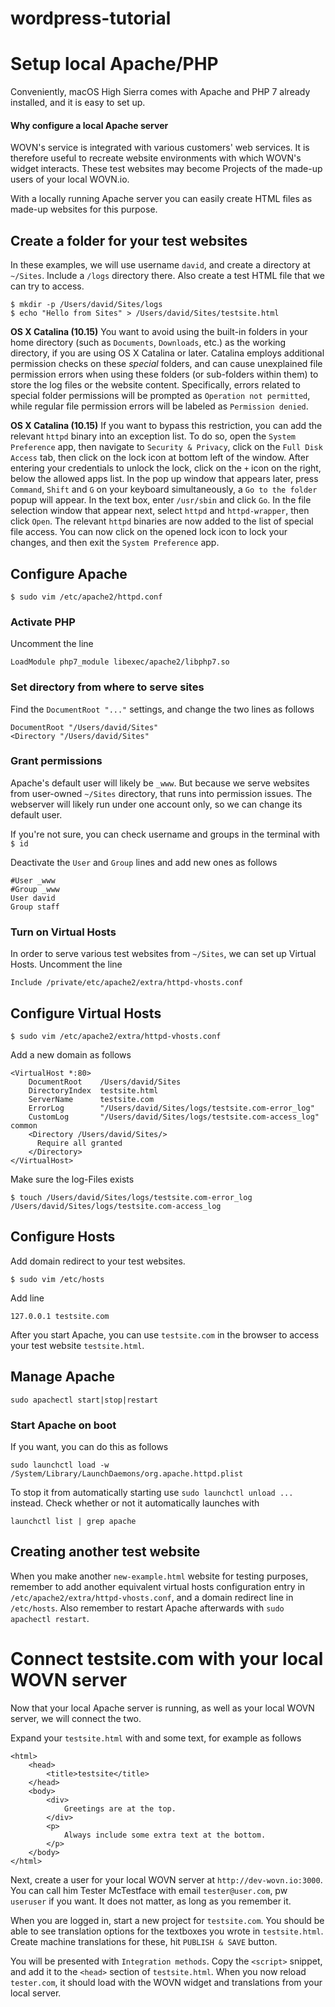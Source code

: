 # wordpress-tutorial

# Setup local Apache/PHP

Conveniently, macOS High Sierra comes with Apache and PHP 7 already installed, and it is easy to set up.

#### Why configure a local Apache server

WOVN's service is integrated with various customers' web services. It is therefore useful to recreate website environments with which WOVN's widget interacts. These test websites may become Projects of the made-up users of your local WOVN.io.

With a locally running Apache server you can easily create HTML files as made-up websites for this purpose.

## Create a folder for your test websites

In these examples, we will use username `david`, and create a directory at `~/Sites`. Include a `/logs` directory there. Also create a test HTML file that we can try to access.

```
$ mkdir -p /Users/david/Sites/logs
$ echo "Hello from Sites" > /Users/david/Sites/testsite.html
```

**OS X Catalina (10.15)** You want to avoid using the built-in folders in your home directory (such as `Documents`, `Downloads`, etc.) as the working directory, if you are using OS X Catalina or later. Catalina employs additional permission checks on these _special_ folders, and can cause unexplained file permission errors when using these folders (or sub-folders within them) to store the log files or the website content. Specifically, errors related to special folder permissions will be prompted as `Operation not permitted`, while regular file permission errors will be labeled as `Permission denied`.

**OS X Catalina (10.15)** If you want to bypass this restriction, you can add the relevant `httpd` binary into an exception list. To do so, open the `System Preference` app, then navigate to `Security & Privacy`, click on the `Full Disk Access` tab, then click on the lock icon at bottom left of the window. After entering your credentials to unlock the lock, click on the `+` icon on the right, below the allowed apps list. In the pop up window that appears later, press `Command`, `Shift` and `G` on your keyboard simultaneously, a `Go to the folder` popup will appear. In the text box, enter `/usr/sbin` and click `Go`. In the file selection window that appear next, select `httpd` and `httpd-wrapper`, then click `Open`. The relevant `httpd` binaries are now added to the list of special file access. You can now click on the opened lock icon to lock your changes, and then exit the `System Preference` app.

## Configure Apache

```
$ sudo vim /etc/apache2/httpd.conf
```

### Activate PHP

Uncomment the line

```
LoadModule php7_module libexec/apache2/libphp7.so
```

### Set directory from where to serve sites

Find the `DocumentRoot "..."` settings, and change the two lines as follows

```
DocumentRoot "/Users/david/Sites"
<Directory "/Users/david/Sites"
```

### Grant permissions

Apache's default user will likely be `_www`. But because we serve websites from user-owned `~/Sites` directory, that runs into permission issues. The webserver will likely run under one account only, so we can change its default user.

If you're not sure, you can check username and groups in the terminal with `$ id`

Deactivate the `User` and `Group` lines and add new ones as follows

```
#User _www
#Group _www
User david
Group staff
```

### Turn on Virtual Hosts

In order to serve various test websites from `~/Sites`, we can set up Virtual Hosts. Uncomment the line

```
Include /private/etc/apache2/extra/httpd-vhosts.conf
```

## Configure Virtual Hosts

```
$ sudo vim /etc/apache2/extra/httpd-vhosts.conf
```

Add a new domain as follows

```
<VirtualHost *:80>
    DocumentRoot    /Users/david/Sites
    DirectoryIndex  testsite.html
    ServerName      testsite.com
    ErrorLog        "/Users/david/Sites/logs/testsite.com-error_log"
    CustomLog       "/Users/david/Sites/logs/testsite.com-access_log" common
    <Directory /Users/david/Sites/>
      Require all granted
    </Directory>
</VirtualHost>
```

Make sure the log-Files exists
```
$ touch /Users/david/Sites/logs/testsite.com-error_log /Users/david/Sites/logs/testsite.com-access_log
```

## Configure Hosts

Add domain redirect to your test websites.

```
$ sudo vim /etc/hosts
```

Add line

```
127.0.0.1 testsite.com
```

After you start Apache, you can use `testsite.com` in the browser to access your test website `testsite.html`.

## Manage Apache

```
sudo apachectl start|stop|restart
```

### Start Apache on boot

If you want, you can do this as follows

```
sudo launchctl load -w /System/Library/LaunchDaemons/org.apache.httpd.plist
```

To stop it from automatically starting use `sudo launchctl unload ...` instead. Check whether or not it automatically launches with

```
launchctl list | grep apache
```

## Creating another test website

When you make another `new-example.html` website for testing purposes, remember to add another equivalent virtual hosts configuration entry in `/etc/apache2/extra/httpd-vhosts.conf`, and a domain redirect line in `/etc/hosts`. Also remember to restart Apache afterwards with `sudo apachectl restart`.


# Connect testsite.com with your local WOVN server

Now that your local Apache server is running, as well as your local WOVN server,
we will connect the two.

Expand your `testsite.html` with <tags> and some text, for example as follows

```
<html>
    <head>
        <title>testsite</title>
    </head>
    <body>
        <div>
            Greetings are at the top.
        </div>
        <p>
            Always include some extra text at the bottom.
        </p>
    </body>
</html>
```

Next, create a user for your local WOVN server at `http://dev-wovn.io:3000`.
You can call him Tester McTestface with email `tester@user.com`, pw `useruser`
if you want. It does not matter, as long as you remember it. 

When you are logged in, start a new project for `testsite.com`. You should be
able to see translation options for the textboxes you wrote in `testsite.html`.
Create machine translations for these, hit `PUBLISH & SAVE` button.

You will be presented with `Integration methods`. Copy the `<script>`
snippet, and add it to the `<head>` section of `testsite.html`. When you now
reload `tester.com`, it should load with the WOVN widget and translations from
your local server.
